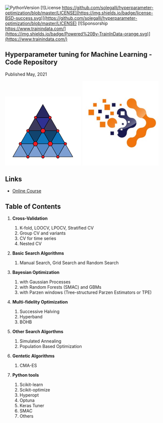 ﻿![PythonVersion](https://img.shields.io/badge/python-3.6%20|3.7%20|%203.8%20|%203.9-success)
[![License https://github.com/solegalli/hyperparameter-optimization/blob/master/LICENSE](https://img.shields.io/badge/license-BSD-success.svg)](https://github.com/solegalli/hyperparameter-optimization/blob/master/LICENSE)
[![Sponsorship https://www.trainindata.com/](https://img.shields.io/badge/Powered%20By-TrainInData-orange.svg)](https://www.trainindata.com/)

## Hyperparameter tuning for Machine Learning - Code Repository

Published May, 2021

[<img src="./logo.png" width="248">](https://www.udemy.com/course/hyperparameter-optimization-for-machine-learning/?referralCode=2A38B3864C92AF5269BC)  [<img src="./trainindata.png" width="248">](https://www.trainindata.com)

## Links

- [Online Course](https://www.udemy.com/course/hyperparameter-optimization-for-machine-learning/?referralCode=2A38B3864C92AF5269BC)


## Table of Contents


1. **Cross-Validation**
	1. K-fold, LOOCV, LPOCV, Stratified CV
	2. Group CV and variants
	3. CV for time series
	4. Nested CV

2. **Basic Search Algorithms**
	1. Manual Search, Grid Search and Random Search

3. **Bayesian Optimization**
	1. with Gaussian Processes
	2. with Random Forests (SMAC) and GBMs
	3. with Parzen windows (Tree-structured Parzen Estimators or TPE)

4. **Multi-fidelity Optimization**
	1. Successive Halving
	2. Hyperband
	3. BOHB

5. **Other Search Algorthms**
	1. Simulated Annealing
	2. Population Based Optimization

6. **Gentetic Algorithms**
	1. CMA-ES	

7. **Python tools**
	1. Scikit-learn
	2. Scikit-optimize
	3. Hyperopt
	4. Optuna
	5. Keras Tuner
	6. SMAC
	7. Others